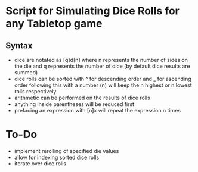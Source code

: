 # Script for Simulating Dice Rolls for any Tabletop game

## Syntax
- dice are notated as [q]d[n] where n represents the number of sides on the die and q represents the number of dice (by default dice results are summed)
- dice rolls can be sorted with ^ for descending order and _ for ascending order following this with a number (n) will keep the n highest or n lowest rolls respectively
- arithmetic can be performed on the results of dice rolls 
- anything inside parentheses will be reduced first
- prefacing an expression with [n]x will repeat the expression n times

# To-Do
- implement rerolling of specified die values
- allow for indexing sorted dice rolls
- iterate over dice rolls
